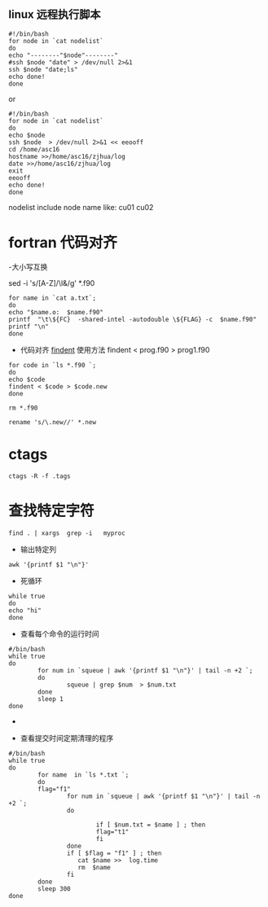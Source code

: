 
## linux 远程执行脚本
```
#!/bin/bash
for node in `cat nodelist`
do
echo "--------"$node"--------"
#ssh $node "date" > /dev/null 2>&1 
ssh $node "date;ls"  
echo done!
done
```
or
```
#!/bin/bash
for node in `cat nodelist`
do
echo $node
ssh $node  > /dev/null 2>&1 << eeooff
cd /home/asc16
hostname >>/home/asc16/zjhua/log
date >>/home/asc16/zjhua/log
exit
eeooff
echo done!
done
```




 nodelist include node name
 like:
 cu01
 cu02



# fortran 代码对齐

-大小写互换

sed -i 's/[A-Z]/\l&/g' *.f90

```
for name in `cat a.txt`;
do
echo "$name.o:  $name.f90"
printf  "\t\${FC}  -shared-intel -autodouble \${FLAG} -c  $name.f90"
printf "\n"
done
```

- 代码对齐
[findent](https://sourceforge.net/projects/findent/files/)
使用方法
findent < prog.f90 > prog1.f90

```
for code in `ls *.f90 `;
do
echo $code
findent < $code > $code.new
done

rm *.f90

rename 's/\.new//' *.new
```


# ctags

```
ctags -R -f .tags
```

# 查找特定字符
```
find . | xargs  grep -i   myproc
```

- 输出特定列
```
awk '{printf $1 "\n"}'
```
- 死循环
```
while true
do
echo "hi"
done
```
- 查看每个命令的运行时间
```
#/bin/bash
while true
do
        for num in `squeue | awk '{printf $1 "\n"}' | tail -n +2 `;
        do
                squeue | grep $num  > $num.txt
        done
        sleep 1
done
```
-

- 查看提交时间定期清理的程序 
```
#/bin/bash
while true
do
        for name  in `ls *.txt `;
        do 
        flag="f1"
                for num in `squeue | awk '{printf $1 "\n"}' | tail -n +2 `;
                do
            
                        if [ $num.txt = $name ] ; then     
                        flag="t1"
                        fi    
                done
                if [ $flag = "f1" ] ; then     
                   cat $name >>  log.time
                   rm  $name
                fi  
        done
        sleep 300
done
```

 
